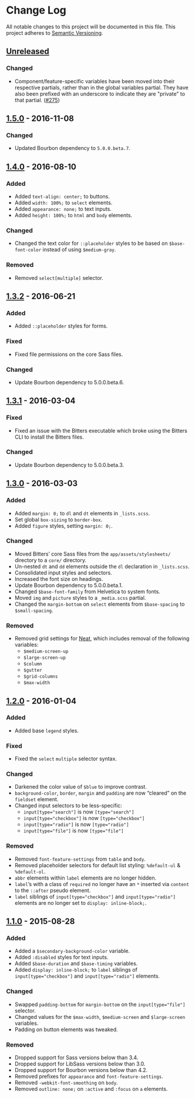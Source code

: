 # Change Log

All notable changes to this project will be documented in this file. This
project adheres to [Semantic Versioning](http://semver.org).

## [Unreleased]

### Changed

- Component/feature-specific variables have been moved into their respective
  partials, rather than in the global variables partial. They have also been
  prefixed with an underscore to indicate they are "private" to that
  partial. ([#275])

[Unreleased]: https://github.com/thoughtbot/bitters/compare/v1.5.0...HEAD
[#275]: https://github.com/thoughtbot/bitters/pull/275/

## [1.5.0] - 2016-11-08

### Changed

- Updated Bourbon dependency to `5.0.0.beta.7`.

[1.5.0]: https://github.com/thoughtbot/bitters/compare/v1.4.0...v1.5.0

## [1.4.0] - 2016-08-10

### Added

- Added `text-align: center;` to buttons.
- Added `width: 100%;` to `select` elements.
- Added `appearance: none;` to text inputs.
- Added `height: 100%;` to `html` and `body` elements.

### Changed

- Changed the text color for `::placeholder` styles to be based on
  `$base-font-color` instead of using `$medium-gray`.

### Removed

- Removed `select[multiple]` selector.

[1.4.0]: https://github.com/thoughtbot/bitters/compare/v1.3.2...v1.4.0

## [1.3.2] - 2016-06-21

### Added

- Added `::placeholder` styles for forms.

### Fixed

- Fixed file permissions on the core Sass files.

### Changed

- Update Bourbon dependency to 5.0.0.beta.6.

[1.3.2]: https://github.com/thoughtbot/bitters/compare/v1.3.1...v1.3.2

## [1.3.1] - 2016-03-04

### Fixed

- Fixed an issue with the Bitters executable which broke using the Bitters CLI
  to install the Bitters files.

### Changed

- Update Bourbon dependency to 5.0.0.beta.3.

[1.3.1]: https://github.com/thoughtbot/bitters/compare/v1.3.0...v1.3.1

## [1.3.0] - 2016-03-03

### Added

- Added `margin: 0;` to `dl` and `dt` elements in `_lists.scss`.
- Set global `box-sizing` to `border-box`.
- Added `figure` styles, setting `margin: 0;`.

### Changed

- Moved Bitters’ core Sass files from the `app/assets/stylesheets/` directory to
  a `core/` directory.
- Un-nested `dt` and `dd` elements outside the `dl` declaration
  in `_lists.scss`.
- Consolidated input styles and selectors.
- Increased the font size on headings.
- Update Bourbon dependency to 5.0.0.beta.1.
- Changed `$base-font-family` from Helvetica to system fonts.
- Moved `img` and `picture` styles to a `_media.scss` partial.
- Changed the `margin-bottom` on `select` elements from `$base-spacing` to
  `$small-spacing`.

### Removed

- Removed grid settings for [Neat], which includes removal of the following
  variables:
  - `$medium-screen-up`
  - `$large-screen-up`
  - `$column`
  - `$gutter`
  - `$grid-columns`
  - `$max-width`

[1.3.0]: https://github.com/thoughtbot/bitters/compare/v1.2.0...v1.3.0
[Neat]: https://github.com/thoughtbot/neat

## [1.2.0] - 2016-01-04

### Added

- Added base `legend` styles.

### Fixed

- Fixed the `select` `multiple` selector syntax.

### Changed

- Darkened the color value of `$blue` to improve contrast.
- `background-color`, `border`, `margin` and `padding` are now “cleared” on
  the `fieldset` element.
- Changed input selectors to be less-specific:
  - `input[type="search"]` is now `[type="search"]`
  - `input[type="checkbox"]` is now `[type="checkbox"]`
  - `input[type="radio"]` is now `[type="radio"]`
  - `input[type="file"]` is now `[type="file"]`

### Removed

- Removed `font-feature-settings` from `table` and `body`.
- Removed placeholder selectors for default list styling: `%default-ul`
  & `%default-ol`.
- `abbr` elements within `label` elements are no longer hidden.
- `label`’s with a class of `required` no longer have an `*` inserted via
  `content` to the `::after` pseudo element.
- `label` siblings of `input[type="checkbox"]` and `input[type="radio"]`
  elements are no longer set to `display: inline-block;`.

[1.2.0]: https://github.com/thoughtbot/bitters/compare/v1.1.0...v1.2.0

## [1.1.0] - 2015-08-28

### Added

- Added a `$secondary-background-color` variable.
- Added `:disabled` styles for text inputs.
- Added `$base-duration` and `$base-timing` variables.
- Added `display: inline-block;` to `label` siblings of `input[type="checkbox"]`
  and `input[type="radio"]` elements.

### Changed

- Swapped `padding-bottom` for `margin-bottom` on the `input[type="file"]`
  selector.
- Changed values for the `$max-width`, `$medium-screen` and `$large-screen`
  variables.
- Padding on button elements was tweaked.

### Removed

- Dropped support for Sass versions below than 3.4.
- Dropped support for LibSass versions below than 3.0.
- Dropped support for Bourbon versions below than 4.2.
- Removed prefixes for `appearance` and `font-feature-settings`.
- Removed `-webkit-font-smoothing` on `body`.
- Removed `outline: none;` on `:active` and `:focus` on `a` elements.

[1.1.0]: https://github.com/thoughtbot/bitters/compare/v1.0.0...v1.1.0
